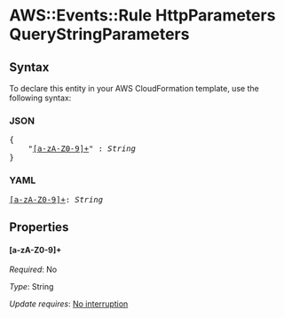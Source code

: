 # AWS::Events::Rule HttpParameters QueryStringParameters

## Syntax

To declare this entity in your AWS CloudFormation template, use the following syntax:

### JSON

<pre>
{
    "<a href="#[a-za-z0-9]+" title="[a-zA-Z0-9]+">[a-zA-Z0-9]+</a>" : <i>String</i>
}
</pre>

### YAML

<pre>
<a href="#[a-za-z0-9]+" title="[a-zA-Z0-9]+">[a-zA-Z0-9]+</a>: <i>String</i>
</pre>

## Properties

#### \[a-zA-Z0-9]+

_Required_: No

_Type_: String

_Update requires_: [No interruption](https://docs.aws.amazon.com/AWSCloudFormation/latest/UserGuide/using-cfn-updating-stacks-update-behaviors.html#update-no-interrupt)
